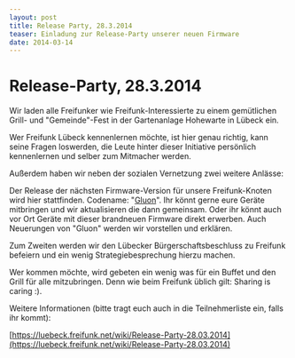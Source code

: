 ```yaml
---
layout: post
title: Release Party, 28.3.2014
teaser: Einladung zur Release-Party unserer neuen Firmware
date: 2014-03-14
---
```


# Release-Party, 28.3.2014

Wir laden alle Freifunker wie Freifunk-Interessierte zu einem gemütlichen
Grill- und "Gemeinde"-Fest in der Gartenanlage Hohewarte in Lübeck
ein.

Wer Freifunk Lübeck kennenlernen möchte, ist hier genau richtig, kann
seine Fragen loswerden, die Leute hinter dieser Initiative persönlich
kennenlernen und selber zum Mitmacher werden.

Außerdem haben wir neben der sozialen Vernetzung zwei weitere Anlässe:

Der Release der nächsten Firmware-Version für unsere Freifunk-Knoten wird
hier stattfinden. Codename: "[Gluon](https://github.com/freifunk-gluon/gluon)".
Ihr könnt gerne eure Geräte mitbringen und wir aktualisieren die dann
gemeinsam. Oder ihr könnt auch vor Ort Geräte mit dieser brandneuen
Firmware direkt erwerben. Auch Neuerungen von "Gluon" werden wir
vorstellen und erklären.

Zum Zweiten werden wir den Lübecker Bürgerschaftsbeschluss zu Freifunk
befeiern und ein wenig Strategiebesprechung hierzu machen.


Wer kommen möchte, wird gebeten ein wenig was für ein Buffet und den Grill
für alle mitzubringen. Denn wie beim Freifunk üblich gilt: Sharing is caring :).

Weitere Informationen (bitte tragt euch auch in die Teilnehmerliste
ein, falls ihr kommt):

[https://luebeck.freifunk.net/wiki/Release-Party-28.03.2014](https://luebeck.freifunk.net/wiki/Release-Party-28.03.2014)
